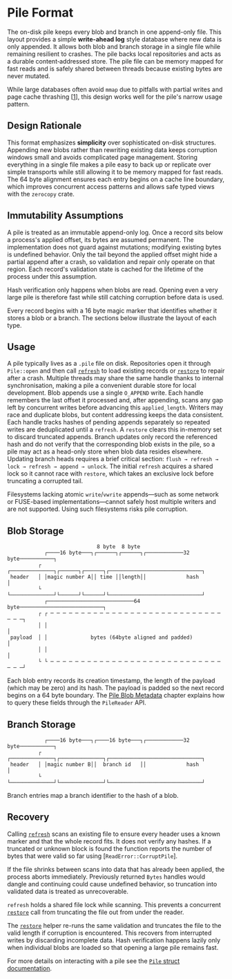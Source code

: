 # Pile Format

The on-disk pile keeps every blob and branch in one append-only file. This layout provides a simple **write-ahead log** style database where new data is only appended. It allows both blob and branch storage in a single file while remaining resilient to crashes. The pile backs local repositories and acts as a durable content‑addressed store. The pile file can be memory mapped for fast reads and is safely shared between threads because existing bytes are never mutated.

While large databases often avoid `mmap` due to pitfalls with partial writes
and page cache thrashing [[1](https://db.cs.cmu.edu/mmap-cidr2022/)], this
design works well for the pile's narrow usage pattern.

## Design Rationale

This format emphasizes **simplicity** over sophisticated on-disk structures.
Appending new blobs rather than rewriting existing data keeps corruption
windows small and avoids complicated page management. Storing everything in a
single file makes a pile easy to back up or replicate over simple transports
while still allowing it to be memory mapped for fast reads. The 64&nbsp;byte
alignment ensures each entry begins on a cache line boundary, which improves
concurrent access patterns and allows safe typed views with the `zerocopy`
crate.

## Immutability Assumptions

A pile is treated as an immutable append-only log. Once a record sits below a
process's applied offset, its bytes are assumed permanent. The implementation
does not guard against mutations; modifying existing bytes is undefined
behavior. Only the tail beyond the applied offset might hide a partial append
after a crash, so validation and repair only operate on that region. Each
record's validation state is cached for the lifetime of the process under this
assumption.

Hash verification only happens when blobs are read. Opening even a very large
pile is therefore fast while still catching corruption before data is used.

Every record begins with a 16&nbsp;byte magic marker that identifies whether it
stores a blob or a branch. The sections below illustrate the layout of each
type.

## Usage

A pile typically lives as a `.pile` file on disk. Repositories open it through
`Pile::open` and then call [`refresh`](../../src/repo/pile.rs) to load existing
records or [`restore`](../../src/repo/pile.rs) to repair after a crash. Multiple
threads may share the same handle thanks to internal synchronisation, making a
pile a convenient durable store for local development. Blob appends use a single
`O_APPEND` write. Each handle remembers the last offset it processed and, after
appending, scans any gap left by concurrent writes before advancing this
`applied_length`. Writers may race and duplicate blobs, but content addressing
keeps the data consistent. Each handle tracks hashes of pending appends
separately so repeated writes are deduplicated until a `refresh`. A `restore`
clears this in-memory set to discard truncated appends. Branch updates only record
the referenced hash and do not verify that the corresponding blob exists in the
pile, so a pile may act as a head-only store when blob data resides elsewhere.
Updating branch heads requires a brief critical
section: `flush → refresh → lock → refresh → append → unlock`. The initial
`refresh` acquires a shared lock so it cannot race with `restore`, which takes an
exclusive lock before truncating a corrupted tail.
 
Filesystems lacking atomic `write`/`vwrite` appends—such as some network or
FUSE-based implementations—cannot safely host multiple writers and are not
supported. Using such filesystems risks pile corruption.
## Blob Storage
```
                             8 byte  8 byte
            ┌────16 byte───┐┌──────┐┌──────┐┌────────────32 byte───────────┐
          ┌ ┌──────────────┐┌──────┐┌──────┐┌──────────────────────────────┐
 header   │ │magic number A││ time ││length││             hash             │
          └ └──────────────┘└──────┘└──────┘└──────────────────────────────┘
            ┌────────────────────────────64 byte───────────────────────────┐
          ┌ ┌ ─ ─ ─ ─ ─ ─ ─ ─ ─ ─ ─ ─ ─ ─ ─ ─ ─ ─ ─ ─ ─ ─ ─ ─ ─ ─ ─ ─ ─ ─ ─┐
          │ │                                                              │
 payload  │ │              bytes (64byte aligned and padded)               │
          │ │                                                              │
          └ └ ─ ─ ─ ─ ─ ─ ─ ─ ─ ─ ─ ─ ─ ─ ─ ─ ─ ─ ─ ─ ─ ─ ─ ─ ─ ─ ─ ─ ─ ─ ─┘
```
Each blob entry records its creation timestamp, the length of the payload (which may be zero) and
its hash. The payload is padded so the next record begins on a
64&nbsp;byte boundary. The [Pile Blob Metadata](./pile-blob-metadata.md) chapter explains how to
query these fields through the `PileReader` API.

## Branch Storage
```
            ┌────16 byte───┐┌────16 byte───┐┌────────────32 byte───────────┐
          ┌ ┌──────────────┐┌──────────────┐┌──────────────────────────────┐
 header   │ │magic number B││  branch id   ││             hash             │
          └ └──────────────┘└──────────────┘└──────────────────────────────┘
```
Branch entries map a branch identifier to the hash of a blob.
## Recovery
Calling [`refresh`](../../src/repo/pile.rs) scans an existing file to ensure
every header uses a known marker and that the whole record fits. It does not
verify any hashes. If a truncated or unknown block is found the function reports
the number of bytes that were valid so far using
[`ReadError::CorruptPile`].

If the file shrinks between scans into data that has already been applied, the
process aborts immediately. Previously returned `Bytes` handles would dangle and
continuing could cause undefined behavior, so truncation into validated data is
treated as unrecoverable.

`refresh` holds a shared file lock while scanning. This prevents a concurrent
[`restore`](../../src/repo/pile.rs) call from truncating the file out from under
the reader.

The [`restore`](../../src/repo/pile.rs) helper re-runs the same validation and
truncates the file to the valid length if corruption is encountered. This
recovers from interrupted writes by discarding incomplete data. Hash
verification happens lazily only when individual blobs are loaded so that
opening a large pile remains fast.

For more details on interacting with a pile see the [`Pile` struct
documentation](https://docs.rs/tribles/latest/tribles/repo/pile/struct.Pile.html).

[1]: https://db.cs.cmu.edu/mmap-cidr2022/ "The Case Against Memory-Mapped I/O"

